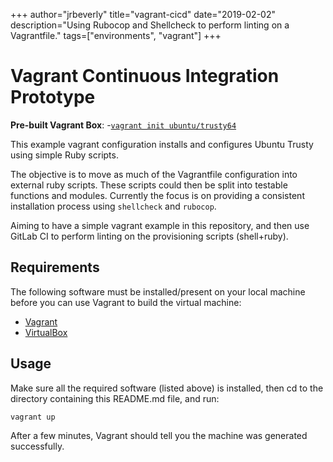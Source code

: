 +++
author="jrbeverly"
title="vagrant-cicd"
date="2019-02-02"
description="Using Rubocop and Shellcheck to perform linting on a Vagrantfile."
tags=["environments", "vagrant"]
+++
# Vagrant Continuous Integration Prototype

**Pre-built Vagrant Box**:
-[`vagrant init ubuntu/trusty64`](https://app.vagrantup.com/ubuntu/boxes/trusty64)

This example vagrant configuration installs and configures Ubuntu Trusty using simple Ruby scripts.

The objective is to move as much of the Vagrantfile configuration into external ruby scripts. These scripts could then be split into testable functions and modules. Currently the focus is on providing a consistent installation process using `shellcheck` and `rubocop`.

Aiming to have a simple vagrant example in this repository, and then use GitLab CI to perform linting on the provisioning scripts (shell+ruby).

## Requirements

The following software must be installed/present on your local machine before you can use Vagrant to build the virtual machine:

- [Vagrant](http://vagrantup.com/)
- [VirtualBox](https://www.virtualbox.org/)

## Usage

Make sure all the required software (listed above) is installed, then cd to the directory containing this README.md file, and run:

    vagrant up

After a few minutes, Vagrant should tell you the machine was generated successfully.
